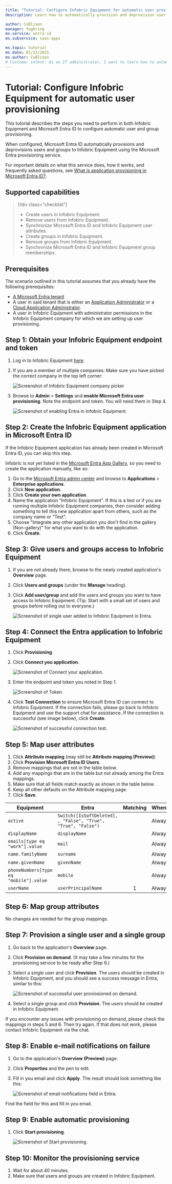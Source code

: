 ```yaml
---
title: "Tutorial: Configure Infobric Equipment for automatic user provisioning with Microsoft Entra ID"
description: Learn how to automatically provision and deprovision user accounts from Microsoft Entra ID to Infobric Equipment.

author: CvBlixen
manager: fogbring
ms.service: entra-id
ms.subservice: saas-apps

ms.topic: tutorial
ms.date: 01/22/2025
ms.author: CvBlixen
# Customer intent: As an IT administrator, I want to learn how to automatically provision and deprovision user accounts from Microsoft Entra ID to Infobric Equipment so that I can streamline the user management process and ensure that users have the appropriate access to Infobric Equipment.
---
```


# Tutorial: Configure Infobric Equipment for automatic user provisioning

This tutorial describes the steps you need to perform in both Infobric Equipment and Microsoft Entra ID to configure automatic user and group provisioning.

When configured, Microsoft Entra ID automatically provisions and deprovisions users and groups to Infobric Equipment using the Microsoft Entra provisioning service.

For important details on what this service does, how it works, and frequently asked questions, see [What is application provisioning in Microsoft Entra ID?](~/identity/application-provisioning/user-provisioning.md).

## Supported capabilities

> [!div class="checklist"]
>
> - Create users in Infobric Equipment.
> - Remove users from Infobric Equipment.
> - Synchronize Microsoft Entra ID and Infobric Equipment user attributes.
> - Create groups in Infobric Equipment.
> - Remove groups from Infobric Equipment.
> - Synchronize Microsoft Entra ID and Infobric Equipment group memberships.

## Prerequisites

The scenario outlined in this tutorial assumes that you already have the following prerequisites:

- [A Microsoft Entra tenant](~/identity-platform/quickstart-create-new-tenant.md)
- A user in said tenant that is either an [Application Administrator](/entra/identity/role-based-access-control/permissions-reference#application-administrator) or a [Cloud Application Administrator](/entra/identity/role-based-access-control/permissions-reference#cloud-application-administrator).
- A user in Infobric Equipment with administrator permissions in the Infobric Equipment company for which we are setting up user provisioning.

## Step 1: Obtain your Infobric Equipment endpoint and token

1. Log in to Infobric Equipment [here](https://company.infobricequipment.application/).
1. If you are a member of multiple companies: Make sure you have picked the correct company in the top left corner:

   ![Screenshot of Infobric Equipment company picker](./media/infobric-equipment-provisioning-tutorial/pick-company.png)

1. Browse to **Admin** > **Settings** and **enable Microsoft Entra user provisioning**. Note the endpoint and token. You will need them in Step 4.

   ![Screenshot of enabling Entra in Infobric Equipment.](./media/infobric-equipment-provisioning-tutorial/enable-entra-provisioning.png)

## Step 2: Create the Infobric Equipment application in Microsoft Entra ID

If the Infobric Equipment application has already been created in Microsoft Entra ID, you can skip this step.

Infobric is not yet listed in the [Microsoft Entra App Gallery](https://www.microsoft.com/en-us/security/business/identity-access/microsoft-entra-integrated-apps), so you need to create the application manually, like so:

1. Go to the [Microsoft Entra admin center](https://entra.microsoft.com) and browse to **Applications** > **Enterprise applications**.
1. Click **New application**.
1. Click **Create your own application**.
1. Name the application "Infobric Equipment". If this is a test or if you are running multiple Infobric Equipment companies, then consider adding something to tell this new application apart from others, such as the company name or "Test".
1. Choose "Integrate any other application you don't find in the gallery (Non-gallery)" for what you want to do with the application.
1. Click **Create**.

## Step 3: Give users and groups access to Infobric Equipment

1. If you are not already there, browse to the newly created application's **Overview** page.
1. Click **Users and groups** (under the **Manage** heading).
1. Click **Add user/group** and add the users and groups you want to have access to Infobric Equipment. (Tip: Start with a small set of users and groups before rolling out to everyone.)

   ![Screenshot of single user added to Infobric Equipment in Entra.](./media/infobric-equipment-provisioning-tutorial/single-user-added-to-application.png)

## Step 4: Connect the Entra application to Infobric Equipment

1. Click **Provisioning**.
1. Click **Connect you application**.

   ![Screenshot of Connect your application.](./media/infobric-equipment-provisioning-tutorial/connect-your-application.png)

1. Enter the endpoint and token you noted in Step 1.

   ![Screenshot of Token.](./media/infobric-equipment-provisioning-tutorial/endpoint-and-token-pasted-to-entra.png)

1. Click **Test Connection** to ensure Microsoft Entra ID can connect to Infobric Equipment. If the connection fails, please go back to Infobric Equipment and use the support chat for assistance. If the connection is successful (see image below), click **Create**.

   ![Screenshot of successful connection test.](./media/infobric-equipment-provisioning-tutorial/successful-connection-test.png)

## Step 5: Map user attributes

1. Click **Attribute mapping** (may still be **Attribute mapping (Preview)**)
1. Click **Provision Microsoft Entra ID Users**.
1. Remove mappings that are not in the table below.
1. Add any mappings that are in the table but not already among the Entra mappings.
1. Make sure that all fields match exactly as shown in the table below.
1. Keep all other defaults on the Attribute mapping page.
1. Click **Save**.

| Equipment                              | Entra                                                         | Matching | When?  |
| -------------------------------------- | ------------------------------------------------------------- | :------: | ------ |
| `active`                               | `Switch([IsSoftDeleted], , "False", "True", "True", "False")` |          | Always |
| `displayName`                          | `displayName`                                                 |          | Always |
| `emails[type eq "work"].value`         | `mail`                                                        |          | Always |
| `name.familyName`                      | `surname`                                                     |          | Always |
| `name.givenName`                       | `givenName`                                                   |          | Always |
| `phoneNumbers[type eq "mobile"].value` | `mobile`                                                      |          | Always |
| `userName`                             | `userPrincipalName`                                           |    1     | Always |

## Step 6: Map group attributes

No changes are needed for the group mappings.

## Step 7: Provision a single user and a single group

1. Go back to the application's **Overview** page.
1. Click **Provision on demand**. (It may take a few minutes for the provisioning service to be ready after Step 6.)
1. Select a single user and click **Provision**. The users should be created in Infobric Equipment, and you should see a success message in Entra, similar to this:

   ![Screenshot of successful user proviosioned on demand.](./media/infobric-equipment-provisioning-tutorial/provion-user-on-demand-success.png)

1. Select a single group and click **Provision**. The users should be created in Infobric Equipment.

If you encounter any issues with provisioning on demand, please check the mappings in steps 5 and 6. Then try again. If that does not work, please contact Infobric Equipment via the chat.

## Step 8: Enable e-mail notifications on failure

1. Go to the application's **Overview (Preview)** page.
1. Click **Properties** and the pen to edit.
1. Fill in you email and click **Apply**. The result should look something like this:

   ![Screenshot of email notifications field in Entra.](./media/infobric-equipment-provisioning-tutorial/entry-sync-notifications-recipient.png)

Find the field for this and fill in you email.

## Step 9: Enable automatic provisioning

1. Click **Start provisioning**.

   ![Screenshot of Start provisioning.](./media/infobric-equipment-provisioning-tutorial/start-provisioning.png)

## Step 10: Monitor the provisioning service

1. Wait for about 40 minutes.
1. Make sure that users and groups are created in Infobric Equipment.
